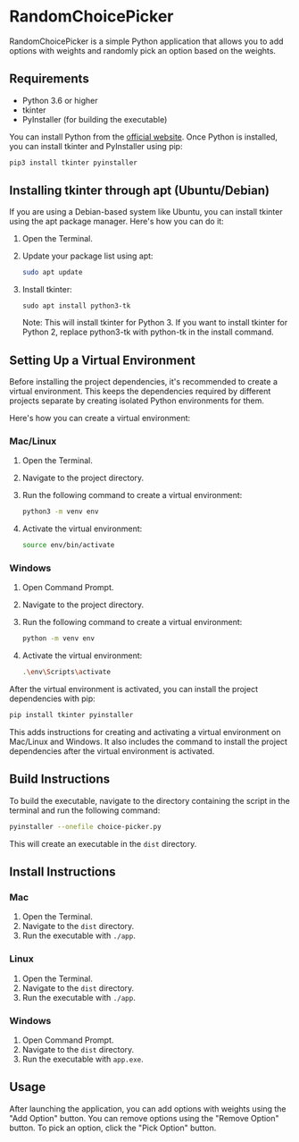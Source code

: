 # RandomChoicePicker

RandomChoicePicker is a simple Python application that allows you to add options with weights and randomly pick an option based on the weights.

## Requirements

- Python 3.6 or higher
- tkinter
- PyInstaller (for building the executable)

You can install Python from the [official website](https://www.python.org/downloads/). Once Python is installed, you can install tkinter and PyInstaller using pip:

```bash
pip3 install tkinter pyinstaller
```

## Installing tkinter through apt (Ubuntu/Debian)

If you are using a Debian-based system like Ubuntu, you can install tkinter using the apt package manager. Here's how you can do it:

1. Open the Terminal.
2. Update your package list using apt:

   ```bash
   sudo apt update
   ```

3. Install tkinter:

   ```
   sudo apt install python3-tk
   ```

   Note: This will install tkinter for Python 3. If you want to install tkinter for Python 2, replace python3-tk with python-tk in the install command.

## Setting Up a Virtual Environment

Before installing the project dependencies, it's recommended to create a virtual environment. This keeps the dependencies required by different projects separate by creating isolated Python environments for them.

Here's how you can create a virtual environment:

### Mac/Linux

1. Open the Terminal.
2. Navigate to the project directory.
3. Run the following command to create a virtual environment:

   ```bash
   python3 -m venv env
   ```

4. Activate the virtual environment:

   ```bash
   source env/bin/activate
   ```

### Windows

1. Open Command Prompt.
2. Navigate to the project directory.
3. Run the following command to create a virtual environment:

   ```bash
   python -m venv env
   ```

4. Activate the virtual environment:

   ```bash
   .\env\Scripts\activate
   ```

After the virtual environment is activated, you can install the project dependencies with pip:

```bash
pip install tkinter pyinstaller
```

This adds instructions for creating and activating a virtual environment on Mac/Linux and Windows. It also includes the command to install the project dependencies after the virtual environment is activated.

## Build Instructions

To build the executable, navigate to the directory containing the script in the terminal and run the following command:

```bash
pyinstaller --onefile choice-picker.py
```

This will create an executable in the `dist` directory.

## Install Instructions

### Mac

1. Open the Terminal.
2. Navigate to the `dist` directory.
3. Run the executable with `./app`.

### Linux

1. Open the Terminal.
2. Navigate to the `dist` directory.
3. Run the executable with `./app`.

### Windows

1. Open Command Prompt.
2. Navigate to the `dist` directory.
3. Run the executable with `app.exe`.

## Usage

After launching the application, you can add options with weights using the "Add Option" button. You can remove options using the "Remove Option" button. To pick an option, click the "Pick Option" button.

